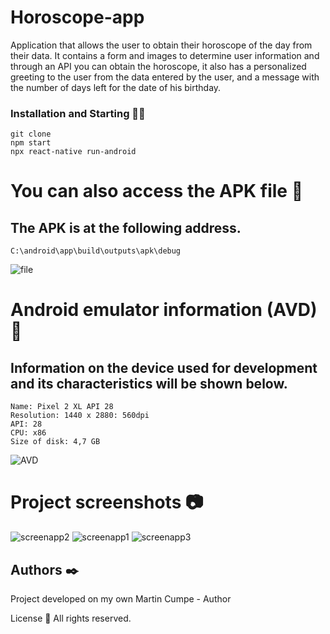 # Horoscope-app 
Application that allows the user to obtain their horoscope of the day from their data.
It contains a form and images to determine user information and through an API you can obtain the horoscope, 
it also has a personalized greeting to the user from the data entered by the user, and a message with the number of days left for the date of his birthday.

### Installation and Starting 🚀🔧
```
git clone
npm start
npx react-native run-android
```
# You can also access the APK file :floppy_disk:
## The APK is at the following address.
```
C:\android\app\build\outputs\apk\debug
```
![file](https://user-images.githubusercontent.com/62455807/114362573-db5ca100-9b4d-11eb-8199-dfca03a8d994.png)

# Android emulator information (AVD) :iphone:
## Information on the device used for development and its characteristics will be shown below.
```
Name: Pixel 2 XL API 28
Resolution: 1440 x 2880: 560dpi
API: 28
CPU: x86
Size of disk: 4,7 GB
```
![AVD](https://user-images.githubusercontent.com/62455807/114363099-735a8a80-9b4e-11eb-84f4-971834437b48.png)

# Project screenshots :camera:

![screenapp2](https://user-images.githubusercontent.com/62455807/114363756-1d3a1700-9b4f-11eb-895f-202b35db3c2a.png)
![screenapp1](https://user-images.githubusercontent.com/62455807/114363641-fd0a5800-9b4e-11eb-8652-a4a2f0dde2f9.png)
![screenapp3](https://user-images.githubusercontent.com/62455807/114363643-fed41b80-9b4e-11eb-918c-45a9424906d9.png)

## Authors ✒️
Project developed on my own
Martin Cumpe - Author

License 📄
All rights reserved.
